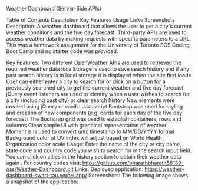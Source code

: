 Weather Dashboard (Server-Side APIs)

Table of Contents
Description
Key Features
Usage
Links
Screenshots
Description:
A weather dashboard that allows the user to get a city's current weather conditions and the five day forecast. Third-party APIs are used to access weather data by making requests with specific parameters to a URL. This was a homework assignment for the University of Toronto SCS Coding Boot Camp and no starter code was provided.

Key Features:
Two different OpenWeather APIs are used to retrieved the required weather data
localStorage is used to save seach history and if any past search history is in local storage it is displayed when the site first loads
User can either enter a city to search for or click on a button for a previously searched city to get the current weather and five day forecast
jQuery event listeners are used to identify when a user wishes to search for a city (including past city) or clear search history
New elements were created using jQuery or vanilla Javascript
Bootstrap was used for styling and creation of new components (e.g. cards for each day of the five day forecast)
The Bootstrap grid was used to establish containers, rows and columns
Clean simple UI with graphical representation of weather
Moment.js is used to convert unix timestamp to MM/DD/YYYY format
Background color of UV index will adjust based on World Health Organization color scale
Usage:
Enter the name of the city or city name, state code and country code you wish to search for in the search input field.  You can click on cities in the history section to obtain their weather data again . For country codes visit: https://github.com/bharathbharath56139-oss/Weather-Dashboard.git
Links:
Deployed application: https://weather-dashboard-swart-tau.vercel.app/
Screenshots: 
The following image shows a snapshot of the application:







